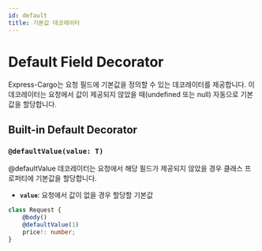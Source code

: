```yaml
---
id: default
title: 기본값 데코레이터
---
```


# Default Field Decorator

Express-Cargo는 요청 필드에 기본값을 정의할 수 있는 데코레이터를 제공합니다. 이 데코레이터는 요청에서 값이 제공되지 않았을 때(undefined 또는 null) 자동으로 기본값을 할당합니다.

## Built-in Default Decorator

### `@defaultValue(value: T)`

@defaultValue 데코레이터는 요청에서 해당 필드가 제공되지 않았을 경우 클래스 프로퍼티에 기본값을 할당합니다.

- **`value`**: 요청에서 값이 없을 경우 할당할 기본값

```typescript
class Request {
    @body()
    @defaultValue(1)
    price!: number;
}
```

